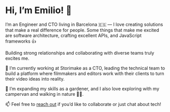 # Hi, I’m Emilio! 👋

I’m an Engineer and CTO living in Barcelona 🇪🇸 — I love creating solutions that make a real difference for people. Some things that make me excited are software architecture, crafting excellent APIs, and JavaScript frameworks 👍

Building strong relationships and collaborating with diverse teams truly excites me.

🎥 I’m currently working at Storimake as a CTO, leading the technical team to build a platform where filmmakers and editors work with their clients to turn their video ideas into reality.

🌿 I’m expanding my skills as a gardener, and I also love exploring with my campervan and walking in nature 🚐🌲.

📫 Feel free to [reach out](mailto:emilioriosvz@gmail.com) if you’d like to collaborate or just chat about tech!
